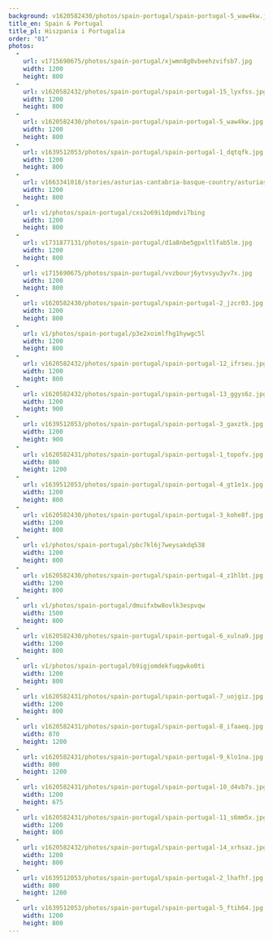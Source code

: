 ```yaml
---
background: v1620582430/photos/spain-portugal/spain-portugal-5_waw4kw.jpg
title_en: Spain & Portugal
title_pl: Hiszpania i Portugalia
order: "01"
photos:
  -
    url: v1715690675/photos/spain-portugal/xjwmn8g0vbeehzvifsb7.jpg
    width: 1200
    height: 800
  -
    url: v1620582432/photos/spain-portugal/spain-portugal-15_lyxfss.jpg
    width: 1200
    height: 800
  -
    url: v1620582430/photos/spain-portugal/spain-portugal-5_waw4kw.jpg
    width: 1200
    height: 800
  -
    url: v1639512053/photos/spain-portugal/spain-portugal-1_dqtqfk.jpg
    width: 1200
    height: 800
  -
    url: v1663341018/stories/asturias-cantabria-basque-country/asturias-cantabria-basque-country-17_mq4s33.jpg
    width: 1200
    height: 800
  -
    url: v1/photos/spain-portugal/cxs2o69i1dpmdvi7bing
    width: 1200
    height: 800
  -
    url: v1731877131/photos/spain-portugal/d1a8nbe5gpxltlfab5lm.jpg
    width: 1200
    height: 800
  -
    url: v1715690675/photos/spain-portugal/vvzbourj6ytvsyu3yv7x.jpg
    width: 1200
    height: 800
  -
    url: v1620582430/photos/spain-portugal/spain-portugal-2_jzcr03.jpg
    width: 1200
    height: 800
  -
    url: v1/photos/spain-portugal/p3e2xoimlfhg1hywgc5l
    width: 1200
    height: 800
  -
    url: v1620582432/photos/spain-portugal/spain-portugal-12_ifrseu.jpg
    width: 1200
    height: 800
  -
    url: v1620582432/photos/spain-portugal/spain-portugal-13_ggys6z.jpg
    width: 1200
    height: 900
  -
    url: v1639512053/photos/spain-portugal/spain-portugal-3_gaxztk.jpg
    width: 1200
    height: 900
  -
    url: v1620582431/photos/spain-portugal/spain-portugal-1_topofv.jpg
    width: 800
    height: 1200
  -
    url: v1639512053/photos/spain-portugal/spain-portugal-4_gt1e1x.jpg
    width: 1200
    height: 800
  -
    url: v1620582430/photos/spain-portugal/spain-portugal-3_kohe8f.jpg
    width: 1200
    height: 800
  -
    url: v1/photos/spain-portugal/pbc7kl6j7weysakdq538
    width: 1200
    height: 800
  -
    url: v1620582430/photos/spain-portugal/spain-portugal-4_z1hlbt.jpg
    width: 1200
    height: 800
  -
    url: v1/photos/spain-portugal/dmuifxbw8ovlk3espvqw
    width: 1500
    height: 800
  -
    url: v1620582430/photos/spain-portugal/spain-portugal-6_xulna9.jpg
    width: 1200
    height: 800
  -
    url: v1/photos/spain-portugal/b9igjomdekfuqgwko0ti
    width: 1200
    height: 800
  -
    url: v1620582431/photos/spain-portugal/spain-portugal-7_uojgiz.jpg
    width: 1200
    height: 800
  -
    url: v1620582431/photos/spain-portugal/spain-portugal-8_ifaaeq.jpg
    width: 870
    height: 1200
  -
    url: v1620582431/photos/spain-portugal/spain-portugal-9_klo1na.jpg
    width: 800
    height: 1200
  -
    url: v1620582431/photos/spain-portugal/spain-portugal-10_d4vb7s.jpg
    width: 1200
    height: 675
  -
    url: v1620582431/photos/spain-portugal/spain-portugal-11_s6mm5x.jpg
    width: 1200
    height: 800
  -
    url: v1620582432/photos/spain-portugal/spain-portugal-14_xrhsaz.jpg
    width: 1200
    height: 800
  -
    url: v1639512053/photos/spain-portugal/spain-portugal-2_lhafhf.jpg
    width: 800
    height: 1200
  -
    url: v1639512053/photos/spain-portugal/spain-portugal-5_ftih64.jpg
    width: 1200
    height: 800
---
```


